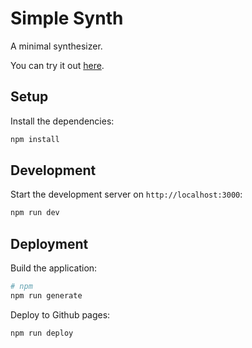 # Simple Synth

A minimal synthesizer.

You can try it out [here](https://blackburn32.github.io/simple-synth/).

## Setup

Install the dependencies:

```bash
npm install
```

## Development

Start the development server on `http://localhost:3000`:

```bash
npm run dev
```

## Deployment

Build the application:

```bash
# npm
npm run generate
```

Deploy to Github pages:

```bash
npm run deploy
```

